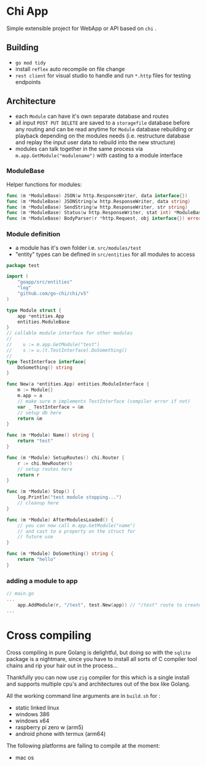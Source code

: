 # Chi App

Simple extensible project for WebApp or API based on `chi` .

## Building

- `go mod tidy`
- install `reflex` auto recompile on file change
- `rest client` for visual studio to handle and run `*.http` files for testing endpoints

## Architecture

- each `Module` can have it's own separate database and routes
- all input `POST PUT DELETE` are saved to a `storagefile` database before any routing and can be read anytime for `Module` database rebuilding or playback depending on the modules needs (i.e. restructure database and replay the input user data to rebuild into the new structure)
- modules can talk together in the same process via `m.app.GetModule("modulename")` with casting to a module interface

### ModuleBase

Helper functions for modules:

```go
func (m *ModuleBase) JSON(w http.ResponseWriter, data interface{})
func (m *ModuleBase) JSONString(w http.ResponseWriter, data string)
func (m *ModuleBase) SendString(w http.ResponseWriter, str string)
func (m *ModuleBase) Status(w http.ResponseWriter, stat int) *ModuleBase
func (m *ModuleBase) BodyParser(r *http.Request, obj interface{}) error
```

### Module definition

- a module has it's own folder i.e. `src/modules/test`
- "entity" types can be defined in `src/entities` for all modules to access

```go
package test

import (
	"goapp/src/entities"
	"log"
	"github.com/go-chi/chi/v5"
)

type Module struct {
	app *entities.App
	entities.ModuleBase
}
// callable module interface for other modules
//
//	  u := m.app.GetModule("test")
//	  s := u.(t.TestInterface).DoSomething()
//
type TestInterface interface{
    DoSomething() string
}

func New(a *entities.App) entities.ModuleInterface {
	m := Module{}
	m.app = a
    // make sure m implements TestInterface (compiler error if not)
    var _ TestInterface = &m
    // setup db here
	return &m
}

func (m *Module) Name() string {
	return "test"
}

func (m *Module) SetupRoutes() chi.Router {
	r := chi.NewRouter()
	// setup routes here
	return r
}

func (m *Module) Stop() {
	log.Println("test module stopping...")
    // cleanup here
}

func (m *Module) AfterModulesLoaded() {
    // you can now call m.app.GetModule("name")
    // and cast to a property on the struct for
    // future use
}

func (m *Module) DoSomething() string {
    return "hello"
}
```

### adding a module to app

```go
// main.go
...
	app.AddModule(r, "/test", test.New(app)) // "/test" route to create test module under
...
```



# Cross compiling

Cross compiling in pure Golang is delightful, but doing so with the `sqlite` package is a nightmare, since you have to install all sorts of C compiler tool chains and rip your hair out in the process...

Thankfully you can now use `zig` compiler for this which is a single install and supports multiple cpu's and architectures out of the box like Golang.

All the working command line arguments are in `build.sh` for :

- static linked linux
- windows 386
- windows x64
- raspberry pi zero w (arm5)
- android phone with termux (arm64)

The following platforms are failing to compile at the moment:

- mac os

